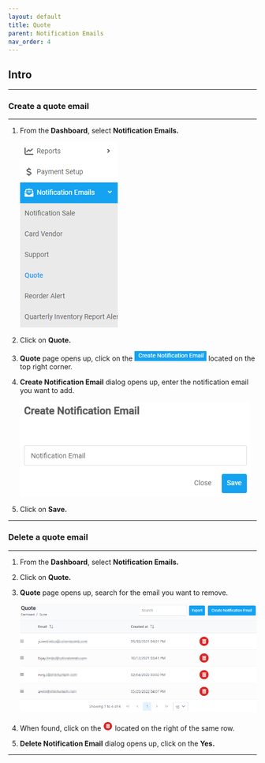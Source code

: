 ```yaml
---
layout: default
title: Quote
parent: Notification Emails
nav_order: 4
---
```


## Intro

---

### Create a quote email

---

1. From the **Dashboard**, select **Notification Emails.**

   ![notification_dashboard](../../images/quoteemail/quote_dashboard.png)

2. Click on **Quote.**
3. **Quote** page opens up, click on the ![create_notification_email](../../images/buttons/createnotificationemail.png) located on the top right corner.
4. **Create Notification Email** dialog opens up, enter the notification email you want to add.

   ![create_notification_email](../../images/support/creatnotificationemail.png)

5. Click on **Save.**

---

### Delete a quote email

---

1. From the **Dashboard**, select **Notification Emails.**
2. Click on **Quote.**
3. **Quote** page opens up, search for the email you want to remove.

   ![quote_email_page](../../images/quoteemail/quote_page.png)

4. When found, click on the ![delete_button](../../images/buttons/delete_2.png) located on the right of the same row.

5. **Delete Notification Email** dialog opens up, click on the **Yes.**

---
